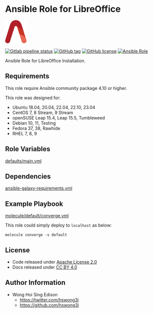# Ansible Role for LibreOffice

<a href="https://alvistack.com" title="AlviStack" target="_blank"><img src="/alvistack.svg" height="75" alt="AlviStack"></a>

[![Gitlab pipeline status](https://img.shields.io/gitlab/pipeline/alvistack/ansible-role-libreoffice/master)](https://gitlab.com/alvistack/ansible-role-libreoffice/-/pipelines)
[![GitHub tag](https://img.shields.io/github/tag/alvistack/ansible-role-libreoffice.svg)](https://github.com/alvistack/ansible-role-libreoffice/tags)
[![GitHub license](https://img.shields.io/github/license/alvistack/ansible-role-libreoffice.svg)](https://github.com/alvistack/ansible-role-libreoffice/blob/master/LICENSE)
[![Ansible Role](https://img.shields.io/badge/galaxy-alvistack.libreoffice-blue.svg)](https://galaxy.ansible.com/alvistack/libreoffice)

Ansible Role for LibreOffice Installation.

## Requirements

This role require Ansible community package 4.10 or higher.

This role was designed for:

-   Ubuntu 18.04, 20.04, 22.04, 22.10, 23.04
-   CentOS 7, 8 Stream, 9 Stream
-   openSUSE Leap 15.4, Leap 15.5, Tumbleweed
-   Debian 10, 11, Testing
-   Fedora 37, 38, Rawhide
-   RHEL 7, 8, 9

## Role Variables

[defaults/main.yml](defaults/main.yml)

## Dependencies

[ansible-galaxy-requirements.yml](ansible-galaxy-requirements.yml)

## Example Playbook

[molecule/default/converge.yml](molecule/default/converge.yml)

This role could simply deploy to `localhost` as below:

    molecule converge -s default

## License

-   Code released under [Apache License 2.0](LICENSE)
-   Docs released under [CC BY 4.0](http://creativecommons.org/licenses/by/4.0/)

## Author Information

-   Wong Hoi Sing Edison
    -   <https://twitter.com/hswong3i>
    -   <https://github.com/hswong3i>
